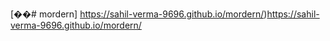 [��#   m o r d e r n ]
https://sahil-verma-9696.github.io/mordern/)https://sahil-verma-9696.github.io/mordern/
 
 

